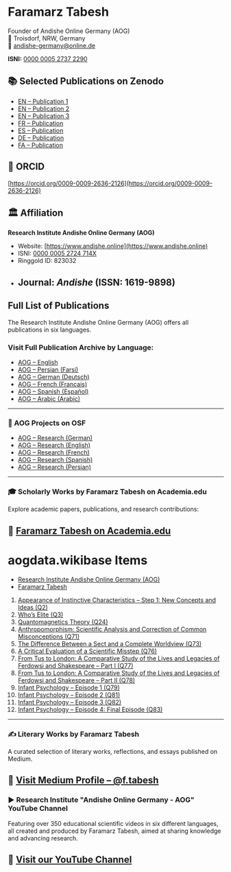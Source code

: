 # Faramarz Tabesh

Founder of Andishe Online Germany (AOG)  
📍 Troisdorf, NRW, Germany  
📧 andishe-germany@online.de

**ISNI:** [0000 0005 2737 2290](https://isni.org/isni/0000000527372290)

## 📚 Selected Publications on Zenodo

- [EN – Publication 1](https://doi.org/10.5281/zenodo.15235184)  
- [EN – Publication 2](https://doi.org/10.5281/zenodo.15241032)  
- [EN – Publication 3](https://doi.org/10.5281/zenodo.15475221)  
- [FR – Publication](https://doi.org/10.5281/zenodo.15309731)  
- [ES – Publication](https://doi.org/10.5281/zenodo.15281557)  
- [DE – Publication](https://doi.org/10.5281/zenodo.15269499)  
- [FA – Publication](https://doi.org/10.5281/zenodo.15302007) 

## 🔗 ORCID

[https://orcid.org/0009-0009-2636-2126](https://orcid.org/0009-0009-2636-2126)

## 🏛 Affiliation

**Research Institute Andishe Online Germany (AOG)**  
- Website: [https://www.andishe.online](https://www.andishe.online)  
- ISNI: [0000 0005 2724 714X](https://isni.org/isni/000000052724714X)  
- Ringgold ID: 823032  
- Journal: *Andishe* (ISSN: 1619-9898)
  ---
## Full List of Publications

The Research Institute Andishe Online Germany (AOG) offers all publications in six languages.

### Visit Full Publication Archive by Language:
- [AOG – English](https://www.andishe.online/english)
- [AOG – Persian (Farsi)](https://www.andishe.online/newpage137)
- [AOG – German (Deutsch)](https://www.andishe.online/biologie-der-quantendimension)
- [AOG – French (Français)](https://www.andishe.online/newpagec3aa5f9b)
- [AOG – Spanish (Español)](https://www.andishe.online/newpage576321f5)
- [AOG – Arabic (Arabic)](https://www.andishe2.online/%D8%A7%D9%84%D8%B9%D8%B1%D8%A8%D9%8A%D8%A9)

---
### 📁 AOG Projects on OSF

- [AOG – Research (German)](https://doi.org/10.17605/OSF.IO/ZW47U)
- [AOG – Research (English)](https://doi.org/10.17605/OSF.IO/EGMPC)
- [AOG – Research (French)](https://doi.org/10.17605/OSF.IO/ETXPS)
- [AOG – Research (Spanish)](https://doi.org/10.17605/OSF.IO/DKSEQ)
- [AOG – Research (Persian)](https://doi.org/10.17605/OSF.IO/W3M58)
---
### 🎓 Scholarly Works by Faramarz Tabesh on Academia.edu

Explore academic papers, publications, and research contributions:

🔗 [Faramarz Tabesh on Academia.edu](https://independent.academia.edu/FaramarzTabesh)
---
# aogdata.wikibase Items

<!-- ARTICLE LIST START -->
- [Research Institute Andishe Online Germany (AOG)](https://aogdata.wikibase.cloud/wiki/Item:Q12)
- [Faramarz Tabesh](https://aogdata.wikibase.cloud/wiki/Item:Q10)
1. [Appearance of Instinctive Characteristics – Step 1: New Concepts and Ideas (Q2)](https://aogdata.wikibase.cloud/wiki/Item:Q2)
2. [Who’s Elite (Q3)](https://aogdata.wikibase.cloud/wiki/Item:Q3)
3. [Quantomagnetics Theory (Q24)](https://aogdata.wikibase.cloud/wiki/Item:Q24)
4. [Anthropomorphism: Scientific Analysis and Correction of Common Misconceptions (Q71)](https://aogdata.wikibase.cloud/wiki/Item:Q71)
5. [The Difference Between a Sect and a Complete Worldview (Q73)](https://aogdata.wikibase.cloud/wiki/Item:Q73)
6. [A Critical Evaluation of a Scientific Misstep (Q76)](https://aogdata.wikibase.cloud/wiki/Item:Q76)
7. [From Tus to London: A Comparative Study of the Lives and Legacies of Ferdowsi and Shakespeare – Part I (Q77)](https://aogdata.wikibase.cloud/wiki/Item:Q77)
8. [From Tus to London: A Comparative Study of the Lives and Legacies of Ferdowsi and Shakespeare – Part II (Q78)](https://aogdata.wikibase.cloud/wiki/Item:Q78)
9. [Infant Psychology – Episode 1 (Q79)](https://aogdata.wikibase.cloud/wiki/Item:Q79)
10. [Infant Psychology – Episode 2 (Q81)](https://aogdata.wikibase.cloud/wiki/Item:Q81)
11. [Infant Psychology – Episode 3 (Q82)](https://aogdata.wikibase.cloud/wiki/Item:Q82)
12. [Infant Psychology – Episode 4: Final Episode (Q83)](https://aogdata.wikibase.cloud/wiki/Item:Q83)
<!-- ARTICLE LIST END -->
---
### ✍️ Literary Works by Faramarz Tabesh

A curated selection of literary works, reflections, and essays published on Medium.

🔗 [Visit Medium Profile – @f.tabesh](https://medium.com/@f.tabesh)
---
### ▶️ Research Institute "Andishe Online Germany - AOG" YouTube Channel

Featuring over 350 educational scientific videos in six different languages, all created and produced by Faramarz Tabesh, aimed at sharing knowledge and advancing research.

🔗 [Visit our YouTube Channel](https://www.youtube.com/channel/UCDJ2r3x2mO7bfMpVw6lB1EQ/videos)
---





